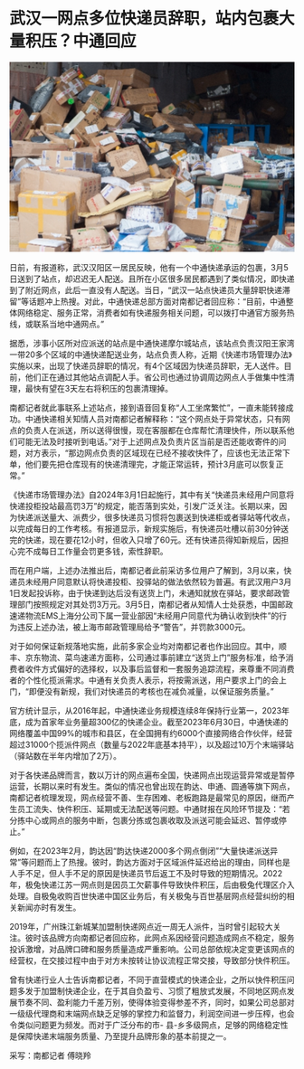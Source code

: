 # 武汉一网点多位快递员辞职，站内包裹大量积压？中通回应

![639d9c6771cbd34cb3931f4f6737c590.jpg](https://raw.githubusercontent.com/qqhsx/qqnews_image/main/2024/03/13/武汉一网点多位快递员辞职，站内包裹大量积压？中通回应/639d9c6771cbd34cb3931f4f6737c590.jpg)

日前，有报道称，武汉汉阳区一居民反映，他有一个中通快递承运的包裹，3月5日送到了站点，却迟迟无人配送。且所在小区很多居民都遇到了类似情况，即快递到了附近网点，此后一直没有人配送。当日，“武汉一站点快递员大量辞职快递滞留”等话题冲上热搜。对此，中通快递总部方面对南都记者回应称：“目前，中通整体网络稳定、服务正常，消费者如有快递服务相关问题，可以拨打中通官方服务热线，或联系当地中通网点。”

据悉，涉事小区所对应派送的站点是中通快递摩尔城站点，该站点负责汉阳王家湾一带20多个区域的中通快递配送业务，站点负责人称，近期《快递市场管理办法》实施以来，出现了快递员辞职的情况，有4个区域因为快递员辞职，无人送件。目前，他们正在通过其他站点调配人手。省公司也通过协调周边网点人手做集中性清理，最快有望在3天左右将积压的包裹清理掉。

南都记者就此事联系上述站点，接到语音回复称“人工坐席繁忙”，一直未能转接成功。中通快递相关知情人员对南都记者解释称：“这个网点处于异常状态，只有网点的负责人在派送，所以送得很慢，现在客服都在仓库帮忙清理快件，所以联系他们可能无法及时接听到电话。”对于上述网点及负责片区当前是否还能收寄件的问题，对方表示，“那边网点负责的区域现在已经不接收快件了，应该也无法正常下单，他们要先把仓库现有的快递清理完，才能正常运转，预计3月底可以恢复正常。”

《快递市场管理办法》自2024年3月1日起施行，其中有关“快递员未经用户同意将快递投柜投站最高罚3万”的规定，能否落到实处，引发广泛关注。长期以来，因为快递派送量大、派费少，很多快递员习惯将包裹送到快递柜或者驿站等代收点，以完成每日的工作考核。有报道显示，新规实施后，有快递员吐槽以前30分钟送完的快递，现在要花12小时，但收入只增了60元。还有快递员得知新规后，因担心完不成每日工作量会罚更多钱，索性辞职。

而在用户端，上述办法推出后，南都记者此前采访多位用户了解到，3月以来，快递员未经用户同意默认将快递投柜、投驿站的做法依然较为普遍。有武汉用户3月1日发起投诉称，由于快递到达后没有送货上门，未通知就放在驿站，要求邮政管理部门按照规定对其处罚3万元。3月5日，南都记者从知情人士处获悉，中国邮政速递物流EMS上海分公司下属一营业部因“未经用户同意代为确认收到快件”的行为违反上述办法，被上海市邮政管理局给予“警告”，并罚款3000元。

对于如何保证新规落地实施，此前多家企业均对南都记者也作出回应。其中，顺丰、京东物流、菜鸟速递方面称，公司通过事前建立“送货上门”服务标准，给予消费者收件方式偏好的选择权，以及事后监督和一套服务追踪流程，来尊重不同消费者的个性化揽派需求。中通有关负责人表示，将按需派送，用户要求上门的会上门，“即便没有新规，我们对快递员的考核也在减负减量，以保证服务质量。”

官方统计显示，从2016年起，中通快递业务规模连续8年保持行业第一，2023年底，成为首家年业务量超300亿的快递企业。截至2023年6月30日，中通快递的网络覆盖中国99%的城市和县区，在全国拥有约6000个直接网络合作伙伴，经营超过31000个揽派件网点（数量与2022年底基本持平），以及超过10万个末端驿站（驿站数在半年内增加了2万）。

对于各快递品牌而言，数以万计的网点遍布全国，快递网点出现运营异常或是暂停运营，长期以来时有发生。类似的情况也曾出现在韵达、申通、圆通等旗下网点，南都记者梳理发现，网点经营不善、生存困难、老板跑路是最常见的原因，继而产生员工流失、快件积压、延期或无法配送等问题。中通财报在风险环节提及：“若分拣中心或网点的服务中断，包裹分拣或包裹收取及派送可能会延迟、暂停或停止。”

例如，在2023年2月，韵达因“韵达快递2000多个网点倒闭”“大量快递派送异常”等问题而上了热搜。彼时，韵达方面对于区域派件延迟给出的理由，同样也是人手不足，但人手不足的原因是快递员节后返工不及时导致的短期情况。2022年，极兔快递江苏一网点则是因员工欠薪事件导致快件积压，后由极兔代理区介入处理。自极兔收购百世快递中国区业务后，有关极兔与百世基层网点经营纠纷的相关新闻亦时有发生。

2019年，广州珠江新城某加盟制快递网点近一周无人派件，当时曾引起较大关注。彼时该品牌方向南都记者回应称，此网点系因经营问题造成网点不稳定，服务投诉激增，对品牌口碑和服务质量造成严重影响。公司总部依规决定变更该网点的经营权，在交接过程中由于对方未按转让协议流程正常交接，导致部分快件积压。

曾有快递行业人士告诉南都记者，不同于直营模式的快递企业，之所以快件积压问题多发于加盟制快递企业，在于其自负盈亏、习惯了粗放式发展，不同地区网点发展节奏不同、盈利能力千差万别，使得体验变得参差不齐，同时，如果公司总部对一级级代理商和末端网点缺乏足够的掌控力和监督力，利润空间进一步压榨，也会令类似问题更为频发。而对于广泛分布的市-
县-乡多级网点，足够的网络稳定性是保障快递末端服务质量、乃至提升品牌形象的基本前提之一。

采写：南都记者 傅晓羚


